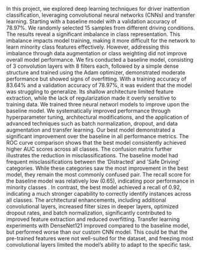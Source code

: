 In this project, we explored deep learning techniques for driver inattention classification, leveraging convolutional neural networks (CNNs) and transfer learning. Starting with a baseline model with a validation accuracy of 78.97%. We randomly selected 15 samples from different driving conditions. The results reveal a significant imbalance in class representation. This imbalance impacts model training, making it more difficult for the network to learn minority class features effectively. However, addressing this imbalance through data augmentation or class weighting did not improve overall model performance.
We firs conducted a baseline model, consisting of 3 convolution layers with 8 filters each, followed by a simple dense structure and trained using the Adam optimizer, demonstrated moderate performance but showed signs of overfitting. With a training accuracy of 83.64% and a validation accuracy of 78.97%, it was evident that the model was struggling to generalize. Its shallow architecture limited feature extraction, while the lack of regularization made it overly sensitive to training data. 
We trained three neural networl models to improve upon the baseline model. We systematically improved performance through hyperparameter tuning, architectural modifications, and the application of advanced techniques such as batch normalization, dropout, and data augmentation and transfer learning. 
Our best model demonstrated a significant improvement over the baseline in all performance metrics. The ROC curve comparison shows that the best model consistently achieved higher AUC scores across all classes. The confusion matrix further illustrates the reduction in misclassifications. The baseline model had frequent misclassifications between the ’Distracted’ and ’Safe Driving’ categories. While these categories saw the most improvement in the best model, they remain the most commonly confused pair. The recall score for the baseline model was relatively low (0.65), indicating poor performance in minority classes . In contrast, the best model achieved a recall of 0.92, indicating a much stronger capability to correctly identify instances across all classes. The architectural enhancements, including additional convolutional layers, increased filter sizes in deeper layers, optimized dropout rates, and batch normalization, significantly contributed to improved feature extraction and reduced overfitting.
Transfer learning experiments with DenseNet121 improved compared to the baseline model, but performed worse than our custom CNN model. This could be that the pre-trained features were not well-suited for the dataset, and freezing most convolutional layers limited the model’s ability to adapt to the specific task.
